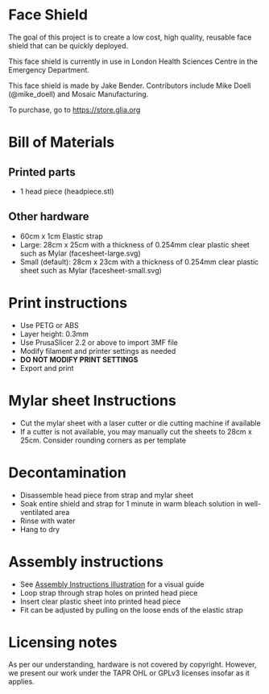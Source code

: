 # Face Shield
The goal of this project is to create a low cost, high quality, reusable face
shield that can be quickly deployed.

This face shield is currently in use in London Health Sciences Centre in the
Emergency Department.

This face shield is made by Jake Bender. Contributors include Mike Doell (@mike_doell)
and Mosaic Manufacturing.

To purchase, go to https://store.glia.org

# Bill of Materials
## Printed parts
* 1 head piece (headpiece.stl)

## Other hardware
* 60cm x 1cm Elastic strap
* Large: 28cm x 25cm with a thickness of 0.254mm clear plastic sheet such as Mylar (facesheet-large.svg)
* Small (default): 28cm x 23cm with a thickness of 0.254mm clear plastic sheet such as Mylar (facesheet-small.svg)

# Print instructions
* Use PETG or ABS
* Layer height: 0.3mm
* Use PrusaSlicer 2.2 or above to import 3MF file
* Modify filament and printer settings as needed
* **DO NOT MODIFY PRINT SETTINGS**
* Export and print

# Mylar sheet Instructions
* Cut the mylar sheet with a laser cutter or die cutting machine if available
* If a cutter is not available, you may manually cut the sheets to
28cm x 25cm. Consider rounding corners as per template

# Decontamination
* Disassemble head piece from strap and mylar sheet
* Soak entire shield and strap for 1 minute in warm bleach solution in well-ventilated area
* Rinse with water
* Hang to dry

# Assembly instructions
* See [Assembly Instructions illustration](instructions.jpg) for a visual guide
* Loop strap through strap holes on printed head piece
* Insert clear plastic sheet into printed head piece
* Fit can be adjusted by pulling on the loose ends of the elastic strap

# Licensing notes
As per our understanding, hardware is not covered by copyright. However, we
present our work under the TAPR OHL or GPLv3 licenses insofar as it applies.
